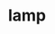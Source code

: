 ---
layout: post
title: "lamp"
categories: sculpture lighting metal
medium: "found indicator light panel, electrical wire, galvanized sheet metal"
image: /assets/images/panel-light/light.jpg
permalink: /lamp/
---